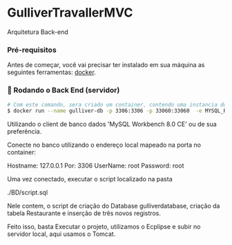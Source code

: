 # GulliverTravallerMVC
Arquitetura Back-end


### Pré-requisitos

Antes de começar, você vai precisar ter instalado em sua máquina as seguintes ferramentas:
[docker](https://docs.docker.com/desktop/install/windows-install/).

### 🎲 Rodando o Back End (servidor)

```bash
# Com este comando, sera criado um container, contendo uma instancia do servidor do de banco de dados Mysql.
$ docker run --name gulliver-db -p 3306:3306 -p 33060:33060  -e MYSQL_ROOT_HOST='%' -e MYSQL_ROOT_PASSWORD=root  -d mysql/mysql-server:latest


```


Utilizando o client de banco dados 'MySQL Workbench 8.0 CE' ou de sua preferência.

Conecte no banco utilizando o endereço local mapeado na porta no container:

Hostname: 127.0.0.1
Por: 3306
UserName: root
Password: root

Uma vez conectado, executar o script localizado na pasta

./BD/script.sql

Nele contem, o script de criação do Database gulliverdatabase, criação da tabela Restaurante e inserção de três novos registros.

Feito isso, basta Executar o projeto, utilizamos o Ecplipse e subir no servidor local, aqui usamos o Tomcat.